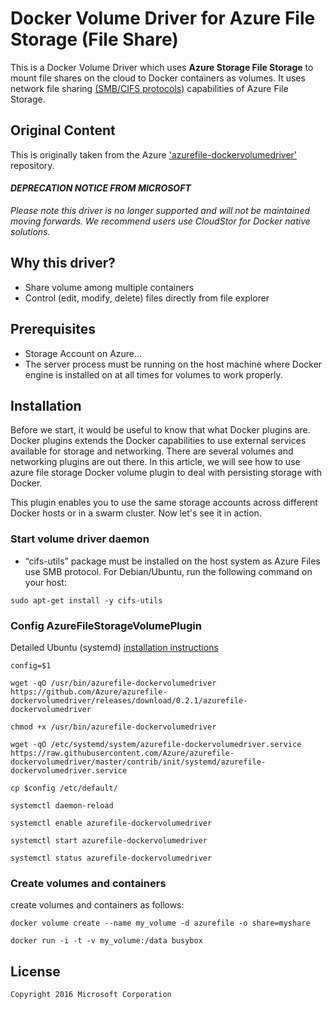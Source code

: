 # Docker Volume Driver for Azure File Storage (File Share)
This is a Docker Volume Driver which uses <b>Azure Storage File Storage</b> to mount file shares on the cloud to Docker containers as volumes. It uses network file sharing [(SMB/CIFS protocols)](https://docs.microsoft.com/en-gb/windows/win32/fileio/microsoft-smb-protocol-and-cifs-protocol-overview?redirectedfrom=MSDN) capabilities of Azure File Storage.

## Original Content
This is originally taken from the Azure ['azurefile-dockervolumedriver'](https://github.com/Azure/azurefile-dockervolumedriver) repository.

#### <i>DEPRECATION NOTICE FROM MICROSOFT</i>
<i>Please note this driver is no longer supported and will not be maintained moving forwards. We recommend users use CloudStor for Docker native solutions.</i>

## Why this driver?
* Share volume among multiple containers
* Control (edit, modify, delete) files directly from file explorer

## Prerequisites
* Storage Account on Azure...
* The server process must be running on the host machine where Docker engine is installed on at all times for volumes to work properly.

## Installation

Before we start, it would be useful to know that what Docker plugins are.  Docker plugins extends the Docker capabilities to use external services available for storage and networking. There are several volumes and networking plugins are out there. In this article, we will see how to use azure file storage Docker volume plugin to deal with persisting storage with Docker.

This plugin enables you to use the same storage accounts across different Docker hosts or in a swarm cluster. Now let's see it in action.

### Start volume driver daemon
* “cifs-utils” package must be installed on the host system as Azure Files use SMB protocol. For Debian/Ubuntu, run the following command on your host:

` sudo apt-get install -y cifs-utils `

### Config AzureFileStorageVolumePlugin

Detailed Ubuntu (systemd) [installation instructions](https://github.com/Azure/azurefile-dockervolumedriver/blob/master/contrib/init/systemd/README.md)

```
config=$1

wget -qO /usr/bin/azurefile-dockervolumedriver https://github.com/Azure/azurefile-dockervolumedriver/releases/download/0.2.1/azurefile-dockervolumedriver

chmod +x /usr/bin/azurefile-dockervolumedriver

wget -qO /etc/systemd/system/azurefile-dockervolumedriver.service https://raw.githubusercontent.com/Azure/azurefile-dockervolumedriver/master/contrib/init/systemd/azurefile-dockervolumedriver.service

cp $config /etc/default/

systemctl daemon-reload

systemctl enable azurefile-dockervolumedriver

systemctl start azurefile-dockervolumedriver

systemctl status azurefile-dockervolumedriver
```

### Create volumes and containers

create volumes and containers as follows:

``` 
docker volume create --name my_volume -d azurefile -o share=myshare

docker run -i -t -v my_volume:/data busybox
```

## License
``` 
Copyright 2016 Microsoft Corporation
```
